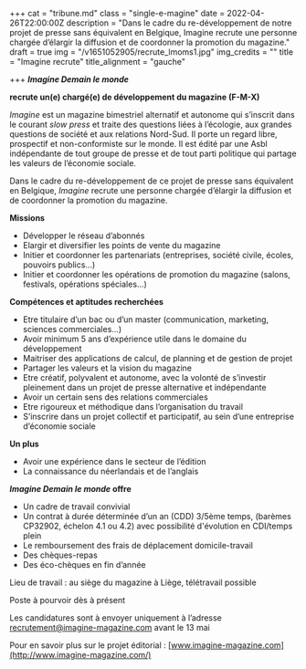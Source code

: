 +++
cat = "tribune.md"
class = "single-e-magine"
date = 2022-04-26T22:00:00Z
description = "Dans le cadre du re-développement de notre projet de presse sans équivalent en Belgique, Imagine recrute une personne chargée d’élargir la diffusion et de coordonner la promotion du magazine."
draft = true
img = "/v1651052905/recrute_lmoms1.jpg"
img_credits = ""
title = "Imagine recrute"
title_alignment = "gauche"

+++
**_Imagine Demain le monde_**

**recrute un(e) chargé(e) de développement du magazine (F-M-X)**

_Imagine_ est un magazine bimestriel alternatif et autonome qui s’inscrit dans le courant _slow press_ et traite des questions liées à l’écologie, aux grandes questions de société et aux relations Nord-Sud. Il porte un regard libre, prospectif et non-conformiste sur le monde. Il est édité par une Asbl indépendante de tout groupe de presse et de tout parti politique qui partage les valeurs de l’économie sociale.

Dans le cadre du re-développement de ce projet de presse sans équivalent en Belgique, _Imagine_ recrute une personne chargée d’élargir la diffusion et de coordonner la promotion du magazine.

**Missions**

* Développer le réseau d’abonnés
* Elargir et diversifier les points de vente du magazine
* Initier et coordonner les partenariats (entreprises, société civile, écoles, pouvoirs publics…)
* Initier et coordonner les opérations de promotion du magazine (salons, festivals, opérations spéciales…)

**Compétences et aptitudes recherchées**

* Etre titulaire d’un bac ou d’un master (communication, marketing, sciences commerciales…)
* Avoir minimum 5 ans d’expérience utile dans le domaine du développement
* Maitriser des applications de calcul, de planning et de gestion de projet
* Partager les valeurs et la vision du magazine
* Etre créatif, polyvalent et autonome, avec la volonté de s’investir pleinement dans un projet de presse alternative et indépendante
* Avoir un certain sens des relations commerciales
* Etre rigoureux et méthodique dans l’organisation du travail
* S’inscrire dans un projet collectif et participatif, au sein d’une entreprise d’économie sociale

**Un plus**

* Avoir une expérience dans le secteur de l’édition
* La connaissance du néerlandais et de l’anglais

**_Imagine Demain le monde_ offre**

* Un cadre de travail convivial
* Un contrat à durée déterminée d’un an (CDD) 3/5ème temps, (barèmes CP32902, échelon 4.1 ou 4.2) avec possibilité d'évolution en CDI/temps plein
* Le remboursement des frais de déplacement domicile-travail
* Des chèques-repas
* Des éco-chèques en fin d’année

Lieu de travail : au siège du magazine à Liège, télétravail possible

Poste à pourvoir dès à présent

Les candidatures sont à envoyer uniquement à l’adresse [recrutement@imagine-magazine.com](mailto:recrutement@imagine-magazine.com) avant le 13 mai

Pour en savoir plus sur le projet éditorial : [www.imagine-magazine.com](http://www.imagine-magazine.com/)